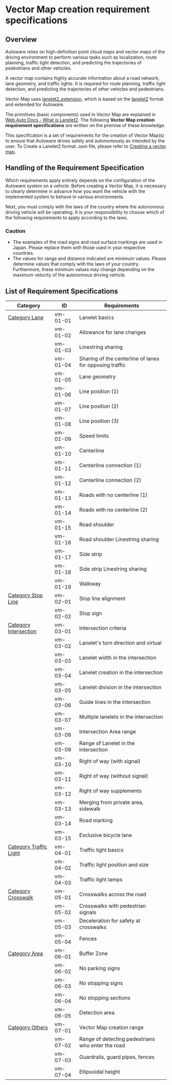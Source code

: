 # Vector Map creation requirement specifications

## Overview

Autoware relies on high-definition point cloud maps and vector maps of the driving environment to perform various tasks such as localization, route planning, traffic light detection, and predicting the trajectories of pedestrians and other vehicles.

A vector map contains highly accurate information about a road network, lane geometry, and traffic lights. It is required for route planning, traffic light detection, and predicting the trajectories of other vehicles and pedestrians.

Vector Map uses [lanelet2_extension](https://github.com/autowarefoundation/autoware_lanelet2_extension/blob/main/autoware_lanelet2_extension/docs/lanelet2_format_extension.md), which is based on the [lanelet2](https://github.com/fzi-forschungszentrum-informatik/Lanelet2) format and extended for Autoware.

The primitives (basic components) used in Vector Map are explained in [Web.Auto Docs - What is Lanelet2](https://docs.web.auto/en/user-manuals/vector-map-builder/introduction#what-is-lanelet2). The following **Vector Map creation requirement specifications** are written on the premise of these knowledge.

This specification is a set of requirements for the creation of Vector Map(s) to ensure that Autoware drives safely and autonomously as intended by the user. To Create a Lanelet2 format .osm file, please refer to [Creating a vector map](https://autowarefoundation.github.io/autoware-documentation/latest/how-to-guides/integrating-autoware/creating-maps/#creating-a-vector-map).

## Handling of the Requirement Specification

Which requirements apply entirely depends on the configuration of the Autoware system on a vehicle. Before creating a Vector Map, it is necessary to clearly determine in advance how you want the vehicle with the implemented system to behave in various environments.

Next, you must comply with the laws of the country where the autonomous driving vehicle will be operating. It is your responsibility to choose which of the following requirements to apply according to the laws.

### Caution

- The examples of the road signs and road surface markings are used in Japan. Please replace them with those used in your respective countries.
- The values for range and distance indicated are minimum values. Please determine values that comply with the laws of your country. Furthermore, these minimum values may change depending on the maximum velocity of the autonomous driving vehicle.

## List of Requirement Specifications

| Category                                              | ID       | Requirements                                            |
| ----------------------------------------------------- | -------- | ------------------------------------------------------- |
| [Category Lane](./category_lane.md)                   | vm-01-01 | Lanelet basics                                          |
|                                                       | vm-01-02 | Allowance for lane changes                              |
|                                                       | vm-01-03 | Linestring sharing                                      |
|                                                       | vm-01-04 | Sharing of the centerline of lanes for opposing traffic |
|                                                       | vm-01-05 | Lane geometry                                           |
|                                                       | vm-01-06 | Line position (1)                                       |
|                                                       | vm-01-07 | Line position (2)                                       |
|                                                       | vm-01-08 | Line position (3)                                       |
|                                                       | vm-01-09 | Speed limits                                            |
|                                                       | vm-01-10 | Centerline                                              |
|                                                       | vm-01-11 | Centerline connection (1)                               |
|                                                       | vm-01-12 | Centerline connection (2)                               |
|                                                       | vm-01-13 | Roads with no centerline (1)                            |
|                                                       | vm-01-14 | Roads with no centerline (2)                            |
|                                                       | vm-01-15 | Road shoulder                                           |
|                                                       | vm-01-16 | Road shoulder Linestring sharing                        |
|                                                       | vm-01-17 | Side strip                                              |
|                                                       | vm-01-18 | Side strip Linestring sharing                           |
|                                                       | vm-01-19 | Walkway                                                 |
| [Category Stop Line](./category_stop_line.md)         | vm-02-01 | Stop line alignment                                     |
|                                                       | vm-02-02 | Stop sign                                               |
| [Category Intersection](./category_intersection.md)   | vm-03-01 | Intersection criteria                                   |
|                                                       | vm-03-02 | Lanelet's turn direction and virtual                    |
|                                                       | vm-03-03 | Lanelet width in the intersection                       |
|                                                       | vm-03-04 | Lanelet creation in the intersection                    |
|                                                       | vm-03-05 | Lanelet division in the intersection                    |
|                                                       | vm-03-06 | Guide lines in the intersection                         |
|                                                       | vm-03-07 | Multiple lanelets in the intersection                   |
|                                                       | vm-03-08 | Intersection Area range                                 |
|                                                       | vm-03-09 | Range of Lanelet in the intersection                    |
|                                                       | vm-03-10 | Right of way (with signal)                              |
|                                                       | vm-03-11 | Right of way (without signal)                           |
|                                                       | vm-03-12 | Right of way supplements                                |
|                                                       | vm-03-13 | Merging from private area, sidewalk                     |
|                                                       | vm-03-14 | Road marking                                            |
|                                                       | vm-03-15 | Exclusive bicycle lane                                  |
| [Category Traffic Light](./category_traffic_light.md) | vm-04-01 | Traffic light basics                                    |
|                                                       | vm-04-02 | Traffic light position and size                         |
|                                                       | vm-04-03 | Traffic light lamps                                     |
| [Category Crosswalk](./category_crosswalk.md)         | vm-05-01 | Crosswalks across the road                              |
|                                                       | vm-05-02 | Crosswalks with pedestrian signals                      |
|                                                       | vm-05-03 | Deceleration for safety at crosswalks                   |
|                                                       | vm-05-04 | Fences                                                  |
| [Category Area](./category_area.md)                   | vm-06-01 | Buffer Zone                                             |
|                                                       | vm-06-02 | No parking signs                                        |
|                                                       | vm-06-03 | No stopping signs                                       |
|                                                       | vm-06-04 | No stopping sections                                    |
|                                                       | vm-06-05 | Detection area                                          |
| [Category Others](./category_others.md)               | vm-07-01 | Vector Map creation range                               |
|                                                       | vm-07-02 | Range of detecting pedestrians who enter the road       |
|                                                       | vm-07-03 | Guardrails, guard pipes, fences                         |
|                                                       | vm-07-04 | Ellipsoidal height                                      |
